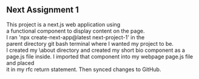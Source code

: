 ## Next Assignment 1

This project is a next.js web application using  
a functional component to display content on the page.  
I ran 'npx create-next-app@latest next-project-1' in the  
parent directory git bash terminal where I wanted my project to be.  
I created my \about directory and created my short bio component as a page.js file inside.
I imported that component into my webpage page.js file and placed  
it in my rfc return statement.
Then synced changes to GitHub.
